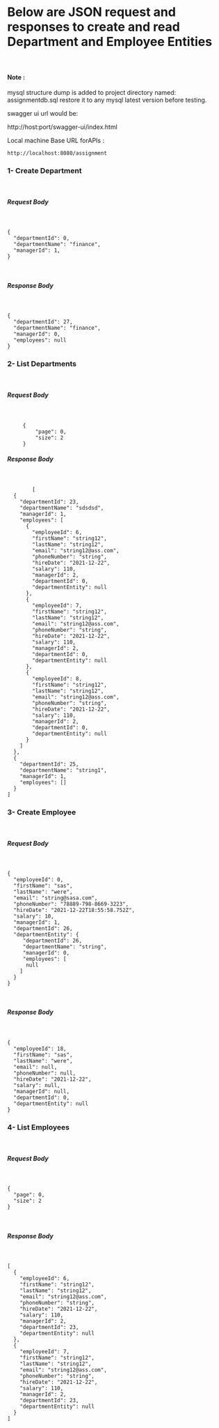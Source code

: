<h1> Below are JSON request and responses to create and read Department and Employee Entities</h5><br/>

<h4>Note : </h4><p>mysql structure dump is added to project directory named: assignmentdb.sql
restore it to any mysql latest version before testing.

swagger ui url would be:

<a>	http://host:port/swagger-ui/index.html</a> 
 <p>Local machine Base URL forAPIs :<br/> 
	 
	http://localhost:8080/assignment
	
<h3>1- Create Department</h3></br>
	<h5> Request Body</h5> </br>
	
	
	{
	  "departmentId": 0,
	  "departmentName": "finance",
	  "managerId": 1, 
	}
<br> 	
   <h5> Response Body</h5> </br>
   
    {
	  "departmentId": 27,
	  "departmentName": "finance",
	  "managerId": 0,
	  "employees": null
	}
   
<h3>2- List Departments</h3></br>

   <h5> Request Body</h5> </br>
   
	  	 {
		 	 "page": 0,
		 	 "size": 2
	 	 }
   
   
   <h5> Response Body</h5> </br>
   
	   		[
	  {
	    "departmentId": 23,
	    "departmentName": "sdsdsd",
	    "managerId": 1,
	    "employees": [
	      {
	        "employeeId": 6,
	        "firstName": "string12",
	        "lastName": "string12",
	        "email": "string12@ass.com",
	        "phoneNumber": "string",
	        "hireDate": "2021-12-22",
	        "salary": 110,
	        "managerId": 2,
	        "departmentId": 0,
	        "departmentEntity": null
	      },
	      {
	        "employeeId": 7,
	        "firstName": "string12",
	        "lastName": "string12",
	        "email": "string12@ass.com",
	        "phoneNumber": "string",
	        "hireDate": "2021-12-22",
	        "salary": 110,
	        "managerId": 2,
	        "departmentId": 0,
	        "departmentEntity": null
	      },
	      {
	        "employeeId": 8,
	        "firstName": "string12",
	        "lastName": "string12",
	        "email": "string12@ass.com",
	        "phoneNumber": "string",
	        "hireDate": "2021-12-22",
	        "salary": 110,
	        "managerId": 2,
	        "departmentId": 0,
	        "departmentEntity": null
	      }
	    ]
	  },
	  {
	    "departmentId": 25,
	    "departmentName": "string1",
	    "managerId": 1,
	    "employees": []
	  }
	]
   
   
<h3>3- Create Employee</h3></br> 
	<h5> Request Body</h5> </br>

 
	{
	  "employeeId": 0,
	  "firstName": "sas",
	  "lastName": "were",
	  "email": "string@sasa.com",
	  "phoneNumber": "78889-798-8669-3223",
	  "hireDate": "2021-12-22T18:55:58.752Z",
	  "salary": 10,
	  "managerId": 1,
	  "departmentId": 26,
	  "departmentEntity": {
	     "departmentId": 26,
	     "departmentName": "string",
	     "managerId": 0,
	     "employees": [
	      null
	    ]
	  }
	}


</br>
<h5>Response Body </h5></br>


	{
	  "employeeId": 18,
	  "firstName": "sas",
	  "lastName": "were",
	  "email": null,
	  "phoneNumber": null,
	  "hireDate": "2021-12-22",
	  "salary": null,
	  "managerId": null,
	  "departmentId": 0,
	  "departmentEntity": null
	}


<h3>4- List Employees</h3></br>
<h5>Request Body </h5></br>

 

	{
	  "page": 0,
	  "size": 2
	}



</br>

<h5>Response Body </h5></br>


	[
	  {
	    "employeeId": 6,
	    "firstName": "string12",
	    "lastName": "string12",
	    "email": "string12@ass.com",
	    "phoneNumber": "string",
	    "hireDate": "2021-12-22",
	    "salary": 110,
	    "managerId": 2,
	    "departmentId": 23,
	    "departmentEntity": null
	  },
	  {
	    "employeeId": 7,
	    "firstName": "string12",
	    "lastName": "string12",
	    "email": "string12@ass.com",
	    "phoneNumber": "string",
	    "hireDate": "2021-12-22",
	    "salary": 110,
	    "managerId": 2,
	    "departmentId": 23,
	    "departmentEntity": null
	  }
	]
